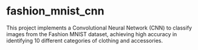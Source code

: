 # fashion_mnist_cnn
This project implements a Convolutional Neural Network (CNN) to classify images from the Fashion MNIST dataset, achieving high accuracy in identifying 10 different categories of clothing and accessories.
